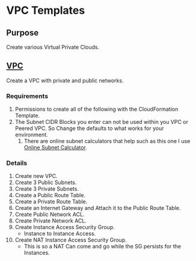 # VPC Templates

## Purpose
Create various Virtual Private Clouds.

## [VPC](https://github.com/bonusbits/cloudformation_templates/blob/master/infrastructure/vpc/vpc.template)
Create a VPC with private and public networks.

### Requirements
1. Permissions to create all of the following with the CloudFormation Template.
2. The Subnet CIDR Blocks you enter can not be used within you VPC or Peered VPC. So Change the defaults to what works for your environment.
    1. There are online subnet calculators that help such as this one I use [Online Subnet Calculator](http://www.subnet-calculator.com/subnet.php?net_class=A).

### Details
1. Create new VPC.
2. Create 3 Public Subnets.
3. Create 3 Private Subnets.
4. Create a Public Route Table.
5. Create a Private Route Table.
6. Create an Internet Gateway and Attach it to the Public Route Table.
7. Create Public Network ACL.
8. Create Private Network ACL.
9. Create Instance Access Security Group.
    * Instance to Instance Access.
10. Create NAT Instance Access Security Group.
    * This is so a NAT Can come and go while the SG persists for the Instances.
